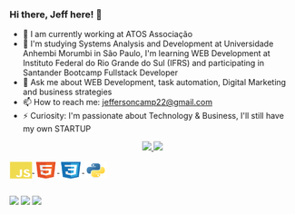 ### Hi there, Jeff here! 👋

- 🔭 I am currently working at ATOS Associação
- 🌱 I'm studying Systems Analysis and Development at Universidade Anhembi Morumbi in São Paulo, I'm learning WEB Development at Instituto Federal do Rio Grande do Sul (IFRS) and participating in Santander Bootcamp Fullstack Developer
- 💬 Ask me about WEB Development, task automation, Digital Marketing and business strategies
- 📫 How to reach me: jeffersoncamp22@gmail.com
- ⚡ Curiosity: I'm passionate about Technology & Business, I'll still have my own STARTUP

<div align="center">
  <a href="https://github.com/jeffersoncampina">
  <img height="180em" src="https://github-readme-stats.vercel.app/api?username=jeffersoncampina&show_icons=true&theme=graywhite&include_all_commits=true&count_private=true"/>
  <img height="180em" src="https://github-readme-stats.vercel.app/api/top-langs/?username=jeffersoncampina&layout=compact&langs_count=7&theme=graywhite"/>
</div>
  <div style="display: inline_block"><br>
  <img align="center" alt="Rafa-Js" height="30" width="40" src="https://raw.githubusercontent.com/devicons/devicon/master/icons/javascript/javascript-plain.svg">
  <img align="center" alt="Rafa-HTML" height="30" width="40" src="https://raw.githubusercontent.com/devicons/devicon/master/icons/html5/html5-original.svg">
  <img align="center" alt="Rafa-CSS" height="30" width="40" src="https://raw.githubusercontent.com/devicons/devicon/master/icons/css3/css3-original.svg">
  <img align="center" alt="Rafa-Python" height="30" width="40" src="https://raw.githubusercontent.com/devicons/devicon/master/icons/python/python-original.svg">
</div>
  
  ##
  
<div> 
  <a href = "mailto:jeffersoncamp22@gmail.com"><img src="https://img.shields.io/badge/-Gmail-%23333?style=for-the-badge&logo=gmail&logoColor=white" target="_blank"></a>
  <a href="https://www.linkedin.com/in/jeffersoncampina/" target="_blank"><img src="https://img.shields.io/badge/-LinkedIn-%230077B5?style=for-the-badge&logo=linkedin&logoColor=white" target="_blank"></a>
  <a href="https://sites.google.com/view/jefferson-campina/in%C3%ADcio" target="_blank"><img src="https://img.shields.io/badge/website-000000?style=for-the-badge&logo=About.me&logoColor=white" target="_blank"></a> 
</div>
  
